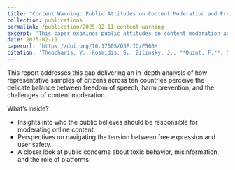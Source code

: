 ```yaml
---
title: "Content Warning: Public Attitudes on Content Moderation and Freedom of Expression"
collection: publications
permalink: /publication/2025-02-11-content-warning
excerpt: 'This paper examines public attitudes on content moderation and freedom of expression, analyzing the balance between online safety and free speech.'
date: 2025-02-11
paperurl: 'https://doi.org/10.17605/OSF.IO/F56BH'
citation: 'Theocharis, Y., Kosmidis, S., Zilinsky, J., **Quint, F.**, & Pradel, F. (2025, February 11). <i>Content Warning: Public Attitudes on Content Moderation and Freedom of Expression</i>. https://doi.org/10.17605/OSF.IO/F56BH'
---
```



This report addresses this gap delivering an in-depth analysis of how representative samples of citizens across ten countries perceive the delicate balance between freedom of speech, harm prevention, and the challenges of content moderation.

What’s inside?

- Insights into who the public believes should be responsible for moderating online content.
- Perspectives on navigating the tension between free expression and user safety.
- A closer look at public concerns about toxic behavior, misinformation, and the role of platforms.
